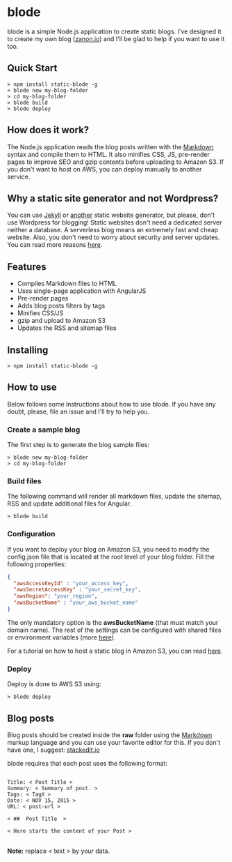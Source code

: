 # blode
blode is a simple Node.js application to create static blogs. I've designed it to create my own blog ([zanon.io](http://zanon.io)) and I'll be glad to help if you want to use it too.

## Quick Start

```
> npm install static-blode -g
> blode new my-blog-folder
> cd my-blog-folder
> blode build
> blode deploy
```

## How does it work?

The Node.js application reads the blog posts written with the [Markdown](http://daringfireball.net/projects/markdown/) syntax and compile them to HTML. It also minifies CSS, JS, pre-render pages to improve SEO and gzip contents before uploading to Amazon S3. If you don't want to host on AWS, you can deploy manually to another service.

## Why a static site generator and not Wordpress?
You can use [Jekyll](http://jekyllrb.com/) or [another](http://www.sitepoint.com/6-static-blog-generators-arent-jekyll/) static website generator, but please, don't use Wordpress for blogging! Static websites don't need a dedicated server neither a database. A serverless blog means an extremely fast and cheap website. Also, you don't need to worry about security and server updates. You can read more reasons [here](http://www.sitepoint.com/wordpress-vs-jekyll-might-want-make-switch/).

## Features

- Compiles Markdown files to HTML
- Uses single-page application with AngularJS
- Pre-render pages
- Adds blog posts filters by tags
- Minifies CSS/JS
- gzip and upload to Amazon S3
- Updates the RSS and sitemap files

## Installing

```
> npm install static-blode -g
```

## How to use

Below follows some instructions about how to use blode. If you have any doubt, please, file an issue and I'll try to help you.

### Create a sample blog

The first step is to generate the blog sample files:
```
> blode new my-blog-folder
> cd my-blog-folder
```

### Build files

The following command will render all markdown files, update the sitemap, RSS and update additional files for Angular.
```
> blode build
```

### Configuration

If you want to deploy your blog on Amazon S3, you need to modify the config.json file that is located at the root level of your blog folder. Fill the following properties:

```json
{
  "awsAccessKeyId" : "your_access_key",
  "awsSecretAccessKey" : "your_secret_key",
  "awsRegion": "your_region",
  "awsBucketName" : "your_aws_bucket_name"
}
```

The only mandatory option is the **awsBucketName** (that must match your domain name). The rest of the settings can be configured with shared files or environment variables (more [here](http://docs.aws.amazon.com/AWSJavaScriptSDK/guide/node-configuring.html)).

For a tutorial on how to host a static blog in Amazon S3, you can read [here](http://docs.aws.amazon.com/gettingstarted/latest/swh/website-hosting-intro.html).

### Deploy

Deploy is done to AWS S3 using:
```
> blode deploy
```

## Blog posts

Blog posts should be created inside the **raw** folder using the [Markdown](http://en.wikipedia.org/wiki/Markdown) markup language and you can use your favorite editor for this. If you don't have one, I suggest: [stackedit.io](https://stackedit.io)

blode requires that each post uses the following format:  

<pre>
<code>
Title: < Post Title >  
Summary: < Summary of post. >  
Tags: < TagX >  
Date: < NOV 15, 2015 >  
URL: < post-url >  

< ##  Post Title  >  

< Here starts the content of your Post >  
</code>
</pre>

**Note:** replace &lt; text &gt; by your data.
